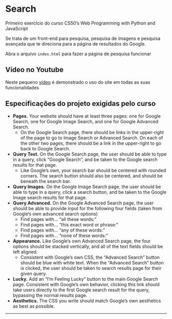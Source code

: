 # Search

Primeiro exercício do curso CS50’s Web Programming with Python and JavaScript

Se trata de um front-end para pesquisa, pesquisa de imagens e pesquisa avançada que te direciona para a página de resultados do Google.

Abra o arquivo `index.html` para fazer a página de pesquisa funcionar

## Vídeo no Youtube

Neste pequeno [vídeo](https://youtu.be/MrKaF9jzWkI) é demonstrado o uso do site em todas as suas funcionalidades

## Especificações do projeto exigidas pelo curso

* **Pages.** Your website should have at least three pages: one for Google Search, one for Google Image Search, and one for Google Advanced Search.
    * On the Google Search page, there should be links in the upper-right of the page to go to Image Search or Advanced Search. On each of the other two pages, there should be a link in the upper-right to go back to Google Search.
* **Query Text.** On the Google Search page, the user should be able to type in a query, click “Google Search”, and be taken to the Google search results for that page.
    * Like Google’s own, your search bar should be centered with rounded corners. The search button should also be centered, and should be beneath the search bar.
* **Query Images.** On the Google Image Search page, the user should be able to type in a query, click a search button, and be taken to the Google Image search results for that page.
* **Query Advanced.** On the Google Advanced Search page, the user should be able to provide input for the following four fields (taken from Google’s own advanced search options)
    * Find pages with... “all these words:”
    * Find pages with... “this exact word or phrase:”
    * Find pages with... “any of these words:”
    * Find pages with... “none of these words:”
* **Appearance.** Like Google’s own Advanced Search page, the four options should be stacked vertically, and all of the text fields should be left aligned.
    * Consistent with Google’s own CSS, the “Advanced Search” button should be blue with white text. When the “Advanced Search” button is clicked, the user should be taken to search results page for their given query.
* **Lucky.** Add an “I’m Feeling Lucky” button to the main Google Search page. Consistent with Google’s own behavior, clicking this link should take users directly to the first Google search result for the query, bypassing the normal results page.
* **Aesthetics.** The CSS you write should match Google’s own aesthetics as best as possible.

---